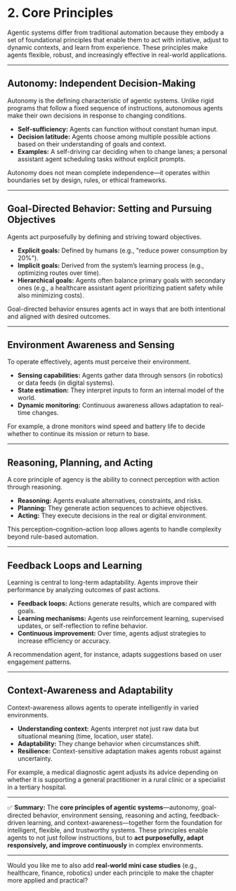 # 2. **Core Principles**

Agentic systems differ from traditional automation because they embody a set of foundational principles that enable them to act with initiative, adjust to dynamic contexts, and learn from experience. These principles make agents flexible, robust, and increasingly effective in real-world applications.

---

## Autonomy: Independent Decision-Making

Autonomy is the defining characteristic of agentic systems. Unlike rigid programs that follow a fixed sequence of instructions, autonomous agents make their own decisions in response to changing conditions.

* **Self-sufficiency:** Agents can function without constant human input.
* **Decision latitude:** Agents choose among multiple possible actions based on their understanding of goals and context.
* **Examples:** A self-driving car deciding when to change lanes; a personal assistant agent scheduling tasks without explicit prompts.

Autonomy does not mean complete independence—it operates within boundaries set by design, rules, or ethical frameworks.

---

## Goal-Directed Behavior: Setting and Pursuing Objectives

Agents act purposefully by defining and striving toward objectives.

* **Explicit goals:** Defined by humans (e.g., "reduce power consumption by 20%").
* **Implicit goals:** Derived from the system’s learning process (e.g., optimizing routes over time).
* **Hierarchical goals:** Agents often balance primary goals with secondary ones (e.g., a healthcare assistant agent prioritizing patient safety while also minimizing costs).

Goal-directed behavior ensures agents act in ways that are both intentional and aligned with desired outcomes.

---

## Environment Awareness and Sensing

To operate effectively, agents must perceive their environment.

* **Sensing capabilities:** Agents gather data through sensors (in robotics) or data feeds (in digital systems).
* **State estimation:** They interpret inputs to form an internal model of the world.
* **Dynamic monitoring:** Continuous awareness allows adaptation to real-time changes.

For example, a drone monitors wind speed and battery life to decide whether to continue its mission or return to base.

---

## Reasoning, Planning, and Acting

A core principle of agency is the ability to connect perception with action through reasoning.

* **Reasoning:** Agents evaluate alternatives, constraints, and risks.
* **Planning:** They generate action sequences to achieve objectives.
* **Acting:** They execute decisions in the real or digital environment.

This perception–cognition–action loop allows agents to handle complexity beyond rule-based automation.

---

## Feedback Loops and Learning

Learning is central to long-term adaptability. Agents improve their performance by analyzing outcomes of past actions.

* **Feedback loops:** Actions generate results, which are compared with goals.
* **Learning mechanisms:** Agents use reinforcement learning, supervised updates, or self-reflection to refine behavior.
* **Continuous improvement:** Over time, agents adjust strategies to increase efficiency or accuracy.

A recommendation agent, for instance, adapts suggestions based on user engagement patterns.

---

## Context-Awareness and Adaptability

Context-awareness allows agents to operate intelligently in varied environments.

* **Understanding context:** Agents interpret not just raw data but situational meaning (time, location, user state).
* **Adaptability:** They change behavior when circumstances shift.
* **Resilience:** Context-sensitive adaptation makes agents robust against uncertainty.

For example, a medical diagnostic agent adjusts its advice depending on whether it is supporting a general practitioner in a rural clinic or a specialist in a tertiary hospital.

---

✅ **Summary:**
The **core principles of agentic systems**—autonomy, goal-directed behavior, environment sensing, reasoning and acting, feedback-driven learning, and context-awareness—together form the foundation for intelligent, flexible, and trustworthy systems. These principles enable agents to not just follow instructions, but to **act purposefully, adapt responsively, and improve continuously** in complex environments.

---

Would you like me to also add **real-world mini case studies** (e.g., healthcare, finance, robotics) under each principle to make the chapter more applied and practical?

